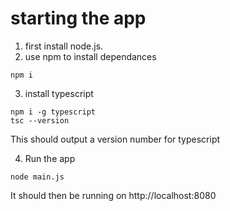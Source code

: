 # starting the app

1. first install node.js.
2. use npm to install dependances
```
npm i
```
3. install typescript
```
npm i -g typescript
tsc --version
```

This should output a version number for typescript

4. Run the app
```
node main.js
```

It should then be running on http://localhost:8080